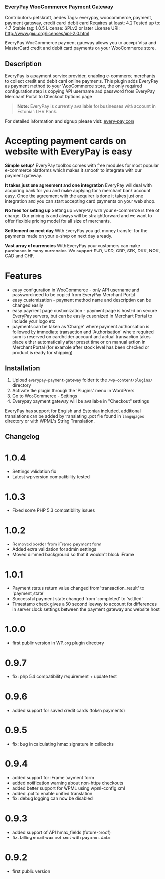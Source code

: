 ### EveryPay WooCommerce Payment Gateway ###
Contributors: petskratt, aedes
Tags: everypay, woocommerce, payment, payment gateway, credit card, debit card
Requires at least: 4.2
Tested up to: 4.7
Stable tag: 1.0.5
License: GPLv2 or later
License URI: http://www.gnu.org/licenses/gpl-2.0.html

EveryPay WooCommerce payment gateway allows you to accept Visa and MasterCard
credit and debit card payments on your WooCommerce store.

## Description ##

EveryPay is a payment service provider, enabling e-commerce merchants
to collect credit and debit card online payments. This plugin adds EveryPay as
payment method to your WooCommerce store, the only required configuration step
is copying API username and password from EveryPay Merchant Portal to Checkout Options
page

> **Note:** EveryPay is currently available for businesses with account in Estonian LHV Pank.

For detailed information and signup please visit: [every-pay.com](https://every-pay.com)

# Accepting payment cards on website with EveryPay is easy #

**Simple setup***
EveryPay toolbox comes with free modules for most popular e-commerce platforms which makes it smooth to integrate with our payment gateway.

**It takes just one agreement and one integration**
EveryPay will deal with acquiring bank for you and make applying for a merchant bank account easy. Once the agreement with the acquirer is done it takes just one integration and you can start accepting card payments on your web shop.

**No fees for setting up**
Setting up EveryPay with your e-commerce is free of charge. Our pricing is and always will be straightforward and we want to offer flexible pricing model for all size of merchants.

**Settlement on next day**
With EveryPay you get money transfer for the payments made on your e-shop on next day already.

**Vast array of currencies**
With EveryPay your customers can make purchases in many currencies. We support  EUR, USD, GBP, SEK, DKK, NOK, CAD  and CHF.

# Features #

* easy configuration in WooCommerce - only API username and password need to be copied from EveryPay Merchant Portal
* easy customization - payment method name and description can be changed easily
* easy payment page customization - payment page is hosted on secure EveryPay servers, but can be easily cusomized in Merchant Portal to include your logo etc
* payments can be taken as 'Charge' where payment authorisation is followed by immediate transaction and 'Authorisation' where required sum is reserved on cardholder account and actual transaction takes place either automatically after preset time or on manual action in Merchant Portal (for example after stock level has been checked or product is ready for shipping)

## Installation ##

1. Upload `everypay-payment-gateway` folder to the `/wp-content/plugins/` directory
2. Activate the plugin through the 'Plugins' menu in WordPress
3. Go to WooCommerce - Settings
4. Everypay payment gateway will be available in "Checkout" settings

EveryPay has support for English and Estonian included, additional translations can be added by translating .pot file found in `langugages` directory or with WPML's String Translation.

## Changelog ##

# 1.0.4 # 
* Settings validation fix
* Latest wp version compatibility tested

# 1.0.3 #
* Fixed some PHP 5.3 compatibility issues

# 1.0.2 #
* Removed border from iFrame payment form
* Added extra validation for admin settings
* Moved dimmed background so that it wouldn't block iFrame

# 1.0.1 #
* Payment status return value changed from 'transaction_result' to 'payment_state'
* Successful payment state changed from 'completed' to 'settled'
* Timestamp check gives a 60 second leeway to account for differences in server clock settings between the payment gateway and website host

# 1.0.0 #
* first public version in WP.org plugin directory

# 0.9.7 #
* fix: php 5.4 compatibility requirement + update test

# 0.9.6 #
* added support for saved credit cards (token payments)

# 0.9.5 #
* fix: bug in calculating hmac signature in callbacks

# 0.9.4 #
* added support for iFrame payment form
* added notification warning about non-https checkouts
* added better support for WPML using wpml-config.xml
* added .pot to enable unified translation
* fix: debug logging can now be disabled

# 0.9.3 #
* added support of API hmac_fields (future-proof)
* fix: billing email was not sent with payment data

# 0.9.2 #
* first public version
